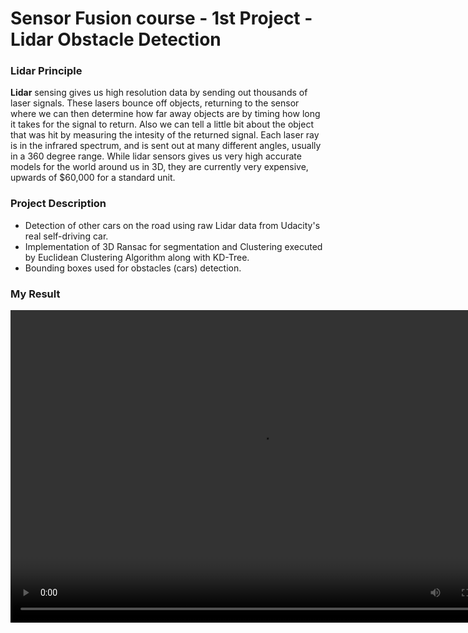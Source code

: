 # Sensor Fusion course - 1st Project - Lidar Obstacle Detection

### Lidar Principle

**Lidar** sensing gives us high resolution data by sending out thousands of laser signals. These lasers bounce off objects, returning to the sensor where we can then determine how far away objects are by timing how long it takes for the signal to return. Also we can tell a little bit about the object that was hit by measuring the intesity of the returned signal. Each laser ray is in the infrared spectrum, and is sent out at many different angles, usually in a 360 degree range. While lidar sensors gives us very high accurate models for the world around us in 3D, they are currently very expensive, upwards of $60,000 for a standard unit.

### Project Description

* Detection of other cars on the road using raw Lidar data from Udacity's real self-driving car.
* Implementation of 3D Ransac for segmentation and Clustering executed by Euclidean Clustering Algorithm along with KD-Tree.
* Bounding boxes used for obstacles (cars) detection.

### My Result
<video src="https://github.com/Srivaths-V/Lidar-Obstacle-Detection/blob/main/Result%20video.avi" width="800" height="500" />

### Dependencies
* cmake >= 2.8
* All OSes: click here for installation instructions
* make >= 4.1 (Linux, Mac), 3.81 (Windows)
* Linux: make is installed by default on most Linux distros
* Mac: install Xcode command line tools to get make
* Windows: Click here for installation instructions
* PCL, C++
* The link here is very helpful, https://larrylisky.com/2014/03/03/installing-pcl-on-ubuntu/
* gcc/g++ >= 5.4
* Linux: gcc / g++ is installed by default on most Linux distros
* Mac: same deal as make - install Xcode command line tools
* Windows: recommend using MinGW

### Linux Ubuntu 16

Install PCL, C++

The link here is very helpful, 
https://larrylisky.com/2014/03/03/installing-pcl-on-ubuntu/

A few updates to the instructions above were needed.

* libvtk needed to be updated to libvtk6-dev instead of (libvtk5-dev). The linker was having trouble locating libvtk5-dev while building, but this might not be a problem for everyone.

* BUILD_visualization needed to be manually turned on, this link shows you how to do that,
http://www.pointclouds.org/documentation/tutorials/building_pcl.php

